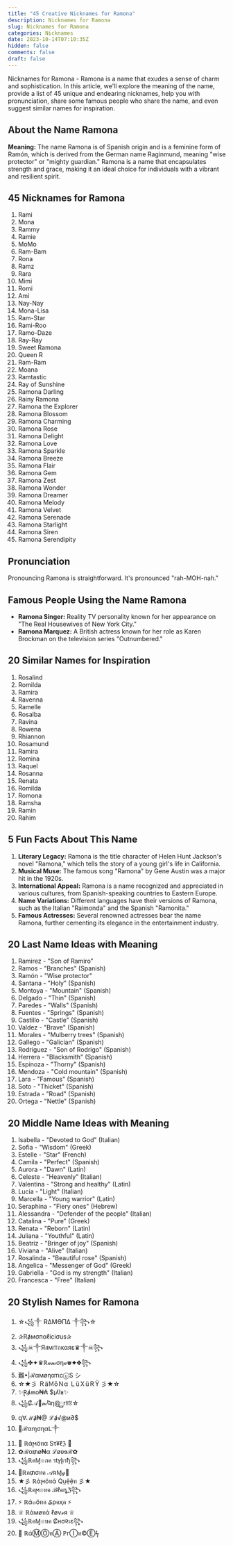 ```yaml
---
title: "45 Creative Nicknames for Ramona"
description: Nicknames for Ramona
slug: Nicknames for Ramona
categories: Nicknames
date: 2023-10-14T07:10:35Z
hidden: false
comments: false
draft: false
---
```


Nicknames for Ramona - Ramona is a name that exudes a sense of charm and sophistication. In this article, we'll explore the meaning of the name, provide a list of 45 unique and endearing nicknames, help you with pronunciation, share some famous people who share the name, and even suggest similar names for inspiration.

## About the Name Ramona
**Meaning:** The name Ramona is of Spanish origin and is a feminine form of Ramón, which is derived from the German name Raginmund, meaning "wise protector" or "mighty guardian." Ramona is a name that encapsulates strength and grace, making it an ideal choice for individuals with a vibrant and resilient spirit.

## 45 Nicknames for Ramona
1. Rami
2. Mona
3. Rammy
4. Ramie
5. MoMo
6. Ram-Bam
7. Rona
8. Ramz
9. Rara
10. Mimi
11. Romi
12. Ami
13. Nay-Nay
14. Mona-Lisa
15. Ram-Star
16. Rami-Roo
17. Ramo-Daze
18. Ray-Ray
19. Sweet Ramona
20. Queen R
21. Ram-Ram
22. Moana
23. Ramtastic
24. Ray of Sunshine
25. Ramona Darling
26. Rainy Ramona
27. Ramona the Explorer
28. Ramona Blossom
29. Ramona Charming
30. Ramona Rose
31. Ramona Delight
32. Ramona Love
33. Ramona Sparkle
34. Ramona Breeze
35. Ramona Flair
36. Ramona Gem
37. Ramona Zest
38. Ramona Wonder
39. Ramona Dreamer
40. Ramona Melody
41. Ramona Velvet
42. Ramona Serenade
43. Ramona Starlight
44. Ramona Siren
45. Ramona Serendipity

## Pronunciation
Pronouncing Ramona is straightforward. It's pronounced "rah-MOH-nah."

## Famous People Using the Name Ramona
- **Ramona Singer:** Reality TV personality known for her appearance on "The Real Housewives of New York City."
- **Ramona Marquez:** A British actress known for her role as Karen Brockman on the television series "Outnumbered."

## 20 Similar Names for Inspiration
1. Rosalind
2. Romilda
3. Ramira
4. Ravenna
5. Ramelle
6. Rosalba
7. Ravina
8. Rowena
9. Rhiannon
10. Rosamund
11. Ramira
12. Romina
13. Raquel
14. Rosanna
15. Renata
16. Romilda
17. Romona
18. Ramsha
19. Ramin
20. Rahim

## 5 Fun Facts About This Name
1. **Literary Legacy:** Ramona is the title character of Helen Hunt Jackson's novel "Ramona," which tells the story of a young girl's life in California.
2. **Musical Muse:** The famous song "Ramona" by Gene Austin was a major hit in the 1920s.
3. **International Appeal:** Ramona is a name recognized and appreciated in various cultures, from Spanish-speaking countries to Eastern Europe.
4. **Name Variations:** Different languages have their versions of Ramona, such as the Italian "Raimonda" and the Spanish "Ramonita."
5. **Famous Actresses:** Several renowned actresses bear the name Ramona, further cementing its elegance in the entertainment industry.

## 20 Last Name Ideas with Meaning
1. Ramirez - "Son of Ramiro"
2. Ramos - "Branches" (Spanish)
3. Ramón - "Wise protector"
4. Santana - "Holy" (Spanish)
5. Montoya - "Mountain" (Spanish)
6. Delgado - "Thin" (Spanish)
7. Paredes - "Walls" (Spanish)
8. Fuentes - "Springs" (Spanish)
9. Castillo - "Castle" (Spanish)
10. Valdez - "Brave" (Spanish)
11. Morales - "Mulberry trees" (Spanish)
12. Gallego - "Galician" (Spanish)
13. Rodriguez - "Son of Rodrigo" (Spanish)
14. Herrera - "Blacksmith" (Spanish)
15. Espinoza - "Thorny" (Spanish)
16. Mendoza - "Cold mountain" (Spanish)
17. Lara - "Famous" (Spanish)
18. Soto - "Thicket" (Spanish)
19. Estrada - "Road" (Spanish)
20. Ortega - "Nettle" (Spanish)

## 20 Middle Name Ideas with Meaning
1. Isabella - "Devoted to God" (Italian)
2. Sofia - "Wisdom" (Greek)
3. Estelle - "Star" (French)
4. Camila - "Perfect" (Spanish)
5. Aurora - "Dawn" (Latin)
6. Celeste - "Heavenly" (Italian)
7. Valentina - "Strong and healthy" (Latin)
8. Lucia - "Light" (Italian)
9. Marcella - "Young warrior" (Latin)
10. Seraphina - "Fiery ones" (Hebrew)
11. Alessandra - "Defender of the people" (Italian)
12. Catalina - "Pure" (Greek)
13. Renata - "Reborn" (Latin)
14. Juliana - "Youthful" (Latin)
15. Beatriz - "Bringer of joy" (Spanish)
16. Viviana - "Alive" (Italian)
17. Rosalinda - "Beautiful rose" (Spanish)
18. Angelica - "Messenger of God" (Greek)
19. Gabriella - "God is my strength" (Italian)
20. Francesca - "Free" (Italian)

## 20 Stylish Names for Ramona
1. ☆꧁༒ RΔMӨПΔ ༒꧂☆
2. ✰Rⱥмσпαℓiciσus✰
3. ꧁☠︎༒Яสм௱กᴋαяε♛༒☠︎꧂
4. ꧁✤✦♛ℝ𝒶𝓂ση𝒶♛✦✤꧂
5. 難•|ℛαᴍøηαтιсⓤS シ︎
6. ☆★彡 ＲäＭōＮα ＬüＸüＲŸ 彡★☆
7. ✨Ɽⱥʍo₦₳ $ʇʎlᴚ✨
8. ꧁₡𝒜💞𝓂Ⴉη@࿆rꀞꃓ☆
9. զ∀ℳⱥ₦@ ℒⱥ√@и∂$
10. 🌟ℛαɱσɳαᒪ༒
11. 🌈 ℝάϻöทα Sτ¥ℓℨ 🌈
12. ✿ℛα₥ø₦α ℒøʋɘℛ✿
13. ꧁ℝคⱮ๏ภค รtץɭเรђ꧂
14. 🌸ℝค₥σทค 𝒜ʀⱮ𝓎🌸
15. ★彡 ℝάϻöทά Qṳệệท 彡★
16. ꧁ℝคϻ๏ทค ℬℓคȵℨ꧂
17. ⚡ ℝά๓öทค ₷ρคҳค ⚡
18. ♕ ℝάмøทά ℓøνℯя ♕
19. ꧁ℝคⱮ๏ทค ₡ʜσ૨เε꧂
20. 🌠 ℝάⓂⓄทⒶ ℙгⒾท©Ⓔϟ